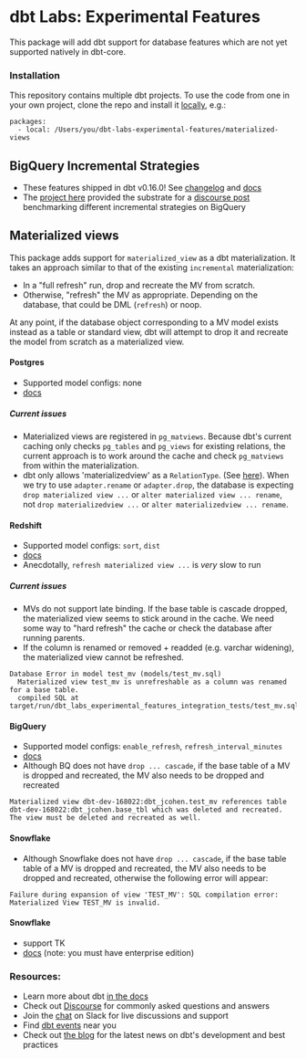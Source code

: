 # dbt Labs: Experimental Features

This package will add dbt support for database features which are not
yet supported natively in dbt-core.

### Installation

This repository contains multiple dbt projects. To use the code from one in your
own project, clone the repo and install it [locally](https://docs.getdbt.com/docs/building-a-dbt-project/package-management/#local-packages), e.g.:

```
packages:
  - local: /Users/you/dbt-labs-experimental-features/materialized-views
```

## BigQuery Incremental Strategies

* These features shipped in dbt v0.16.0! See [changelog](https://github.com/fishtown-analytics/dbt/blob/dev/octavius-catto/CHANGELOG.md#features-4) and [docs](https://docs.getdbt.com/docs/building-a-dbt-project/building-models/bigquery-configs/#merge-behavior-incremental-models)
* The [project here](bq_incrementals) provided the substrate for a [discourse post](https://discourse.getdbt.com/t/981) benchmarking different incremental strategies on BigQuery

## Materialized views

This package adds support for `materialized_view` as a dbt materialization. It takes an
approach similar to that of the existing `incremental` materialization:
- In a "full refresh" run, drop and recreate the MV from scratch.
- Otherwise, "refresh" the MV as appropriate. Depending on the database, that could be DML (`refresh`) or noop.

At any point, if the database object corresponding to a MV model exists instead as a table
or standard view, dbt will attempt to drop it and recreate the model from scratch as a 
materialized view.

#### Postgres

- Supported model configs: none
- [docs](https://www.postgresql.org/docs/9.3/rules-materializedviews.html)

##### Current issues
- Materialized views are registered in `pg_matviews`. Because dbt's current caching
only checks `pg_tables` and `pg_views` for existing relations, the current approach is to work around
the cache and check `pg_matviews` from within the materialization.
- dbt only allows 'materializedview' as a `RelationType`. (See [here](https://github.com/fishtown-analytics/dbt/blob/dev/octavius-catto/core/dbt/adapters/base/relation.py#L24)). When we try to use
`adapter.rename` or `adapter.drop`, the database is expecting `drop materialized view ...` or `alter materialized view ... rename`,
not `drop materializedview ...` or `alter materializedview ... rename`.

#### Redshift

- Supported model configs: `sort`, `dist`
- [docs](https://docs.aws.amazon.com/redshift/latest/dg/materialized-view-overview.html)
- Anecdotally, `refresh materialized view ...` is _very_ slow to run

##### Current issues
- MVs do not support late binding. If the base table is cascade dropped, the materialized view seems to stick around in the cache. We need
some way to "hard refresh" the cache or check the database after running parents.
- If the column is renamed or removed + readded (e.g. varchar widening), the materialized view cannot be refreshed.
```
Database Error in model test_mv (models/test_mv.sql)
  Materialized view test_mv is unrefreshable as a column was renamed for a base table.
  compiled SQL at target/run/dbt_labs_experimental_features_integration_tests/test_mv.sql
```

#### BigQuery

- Supported model configs: `enable_refresh`, `refresh_interval_minutes`
- [docs](https://cloud.google.com/bigquery/docs/materialized-views-intro)
- Although BQ does not have `drop ... cascade`, if the base table of a MV is dropped
and recreated, the MV also needs to be dropped and recreated
```
Materialized view dbt-dev-168022:dbt_jcohen.test_mv references table dbt-dev-168022:dbt_jcohen.base_tbl which was deleted and recreated. The view must be deleted and recreated as well.
```

#### Snowflake

- Although Snowflake does not have `drop ... cascade`, if the base table table of a MV is dropped
and recreated, the MV also needs to be dropped and recreated, otherwise the following error will appear:
```
Failure during expansion of view 'TEST_MV': SQL compilation error: Materialized View TEST_MV is invalid.
```

#### Snowflake

- support TK
- [docs](https://docs.snowflake.com/en/user-guide/views-materialized.html) (note: you must have enterprise edition)


### Resources:
- Learn more about dbt [in the docs](https://docs.getdbt.com/docs/introduction)
- Check out [Discourse](https://discourse.getdbt.com/) for commonly asked questions and answers
- Join the [chat](http://slack.getdbt.com/) on Slack for live discussions and support
- Find [dbt events](https://events.getdbt.com) near you
- Check out [the blog](https://blog.getdbt.com/) for the latest news on dbt's development and best practices
